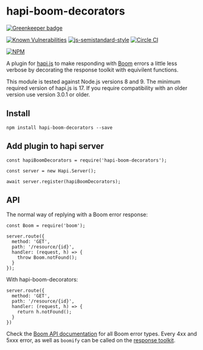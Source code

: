 # hapi-boom-decorators

[![Greenkeeper badge](https://badges.greenkeeper.io/brainsiq/hapi-boom-decorators.svg)](https://greenkeeper.io/)

[![Known Vulnerabilities](https://snyk.io/test/github/brainsiq/hapi-boom-decorators/badge.svg)](https://snyk.io/test/github/brainsiq/hapi-boom-decorators) [![js-semistandard-style](https://img.shields.io/badge/code%20style-semistandard-brightgreen.svg?style=flat-square)](https://github.com/Flet/semistandard)
 [![Circle CI](https://circleci.com/gh/brainsiq/hapi-boom-decorators/tree/master.svg?style=shield&circle-token=9fe584ee6c1099bec9ba2864d3a63428f444a098)](https://circleci.com/gh/brainsiq/hapi-boom-decorators/tree/master)

[![NPM](https://nodei.co/npm/hapi-boom-decorators.png?downloads=true&downloadRank=true&stars=true)](https://nodei.co/npm/hapi-boom-decorators/)

A plugin for [hapi.js](hapijs.com) to make responding with [Boom](https://github.com/hapijs/boom) errors a little less verbose by decorating the response toolkit with equivilent functions.

This module is tested against Node.js versions 8 and 9. The minimum required version of hapi.js is 17. If you require compatibility with an older version use version 3.0.1 or older.

## Install

`npm install hapi-boom-decorators --save`

## Add plugin to hapi server

```
const hapiBoomDecorators = require('hapi-boom-decorators');

const server = new Hapi.Server();

await server.register(hapiBoomDecorators);
```

## API

The normal way of replying with a Boom error response:

```
const Boom = require('boom');

server.route({
  method: 'GET',
  path: '/resource/{id}',
  handler: (request, h) => {
    throw Boom.notFound();
  }
});
```

With hapi-boom-decorators:

```
server.route({
  method: 'GET',
  path: '/resource/{id}',
  handler: (request, h) => {
    return h.notFound();
  }
})
```

Check the [Boom API documentation](https://github.com/hapijs/boom#overview) for all Boom error types. Every 4xx and 5xxx error, as well as `boomify` can be called on the [response toolkit](https://hapijs.com/api#response-toolkit).
